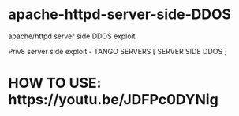 # apache-httpd-server-side-DDOS
apache/httpd server side DDOS exploit

Priv8 server side exploit - TANGO SERVERS [ SERVER SIDE DDOS ]

<h1>HOW TO USE: https://youtu.be/JDFPc0DYNig </h1>
